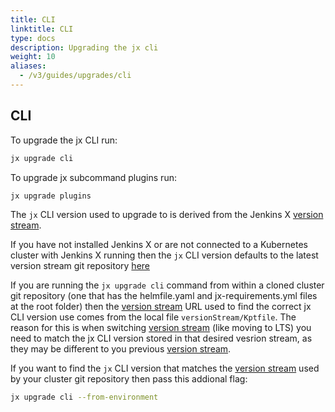 ```yaml
---
title: CLI
linktitle: CLI
type: docs
description: Upgrading the jx cli
weight: 10
aliases:
  - /v3/guides/upgrades/cli
---
```


## CLI

To upgrade the jx CLI run:

```bash
jx upgrade cli
```

To upgrade jx subcommand plugins run:

```bash
jx upgrade plugins
```

The `jx` CLI version used to upgrade to is derived from the Jenkins X [version stream](/about/concepts/version-stream/).  

If you have not installed Jenkins X or are not connected to a Kubernetes cluster with Jenkins X running then the `jx` CLI version defaults to the latest version stream git repository [here](https://github.com/jenkins-x/jxr-versions/blob/master/packages/jx.yml)

If you are running the `jx upgrade cli` command from within a cloned cluster git repository (one that has the helmfile.yaml and jx-requirements.yml files at the root folder) then the [version stream](/about/concepts/version-stream/) URL used to find the correct jx CLI version use comes from the local file `versionStream/Kptfile`.  The reason for this is when switching [version stream](/about/concepts/version-stream/) (like moving to LTS) you need to match the jx CLI version stored in that desired vesrion stream, as they may be different to you previous [version stream](/about/concepts/version-stream/).

If you want to find the `jx` CLI version that matches the [version stream](/about/concepts/version-stream/) used by your cluster git repository then pass this addional flag:

```bash
jx upgrade cli --from-environment
```
